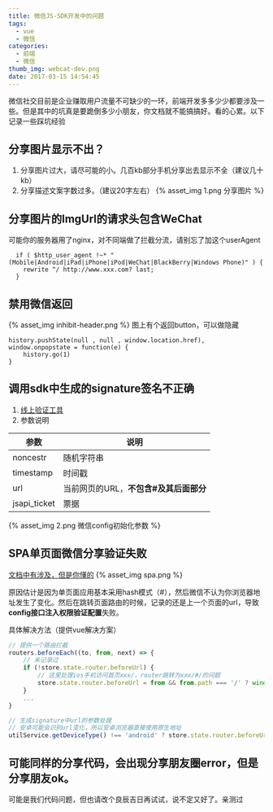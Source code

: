 ```yaml
---
title: 微信JS-SDK开发中的问题
tags:
  - vue
  - 微信
categories:
  - 前端
  - 微信
thumb_img: webcat-dev.png
date: 2017-03-15 14:54:45
---
```



微信社交目前是企业赚取用户流量不可缺少的一环，前端开发多多少少都要涉及一些。但是其中的坑真是要跪倒多少小朋友，你文档就不能搞搞好。看的心累。以下记录一些踩坑经验

## 分享图片显示不出？
1. 分享图片过大，请尽可能的小。几百kb部分手机分享出去显示不全（建议几十kb）
2. 分享描述文案字数过多。（建议20字左右）
{% asset_img 1.png 分享图片 %}

## 分享图片的ImgUrl的请求头包含WeChat
可能你的服务器用了nginx，对不同端做了拦截分流，请别忘了加这个userAgent
````
  if ( $http_user_agent !~* "(Mobile|Android|iPad|iPhone|iPod|WeChat|BlackBerry|Windows Phone)" ) {
    rewrite ^/ http://www.xxx.com? last;
  }
````

## 禁用微信返回
{% asset_img inhibit-header.png %}
图上有个返回button，可以做隐藏
````
history.pushState(null , null , window.location.href),
window.onpopstate = function(e) {
    history.go(1)
}
````

## 调用sdk中生成的signature签名不正确
1. [线上验证工具](https://mp.weixin.qq.com/debug/cgi-bin/sandbox?t=jsapisign)
2. 参数说明

|参数|说明|
|-|-|
|noncestr|随机字符串|
|timestamp|时间戳|
|url|当前网页的URL，**不包含#及其后面部分**|
|jsapi_ticket|票据|

{% asset_img 2.png 微信config初始化参数 %}

## SPA单页面微信分享验证失败
[文档中有涉及，但是你懂的](https://mp.weixin.qq.com/wiki?t=resource/res_main&id=mp1421141115)
{% asset_img spa.png %}

原因估计是因为单页面应用基本采用hash模式（#），然后微信不认为你浏览器地址发生了变化。然后在跳转页面路由的时候，记录的还是上一个页面的url，导致**config接口注入权限验证配置**失败。

具体解决方法（提供vue解决方案）
````js
// 提供一个路由拦截
routers.beforeEach((to, from, next) => {
    // 未记录过
    if (!store.state.router.beforeUrl) {
        // 这里处理ios手机访问首页xxx/，router跳转为xxx/#/的问题
        store.state.router.beforeUrl = from && from.path === '/' ? window.location.href.split('#')[0] : window.location.href;
    }
    ...
}

// 生成signature中url的参数处理
// 安卓可能会识别url变化，所以安卓浏览器直接使用原生地址
utilService.getDeviceType() !== 'android' ? store.state.router.beforeUrl : window.location.href
````

## 可能同样的分享代码，会出现分享朋友圈error，但是分享朋友ok。
可能是我们代码问题，但也请改个良辰吉日再试试，说不定又好了。亲测过